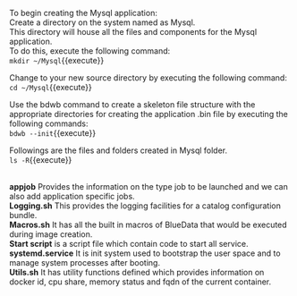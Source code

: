 To begin creating the Mysql application:<br>
Create a directory on the system named as Mysql.<br>This directory will house all the files and components for the Mysql application.<br>To do this, execute the following command:<br>
`mkdir ~/Mysql`{{execute}}<br>

Change to your new source directory by executing the following command:<br>
`cd ~/Mysql`{{execute}}<br>

Use the bdwb command to create a skeleton file structure with the appropriate directories for creating the application .bin file by executing the following commands:<br>
`bdwb --init`{{execute}}

Followings are the files and folders created in Mysql folder.<br>
`ls -R`{{execute}}

<br><b>appjob</b> Provides the information on the type job to be launched and we can also add application specific jobs.
<br><b>Logging.sh</b> This provides the logging facilities for a catalog configuration bundle. 
<br><b>Macros.sh</b> It has all the built in macros of BlueData that would be executed during image creation.
<br><b>Start script</b> is a script file which contain code to start all service.
<br><b>systemd.service</b> It is init system used to bootstrap the user space and to manage system processes after booting.
<br><b>Utils.sh</b> It has utility functions defined which provides information on docker id, cpu share, memory status and fqdn of the current container.
